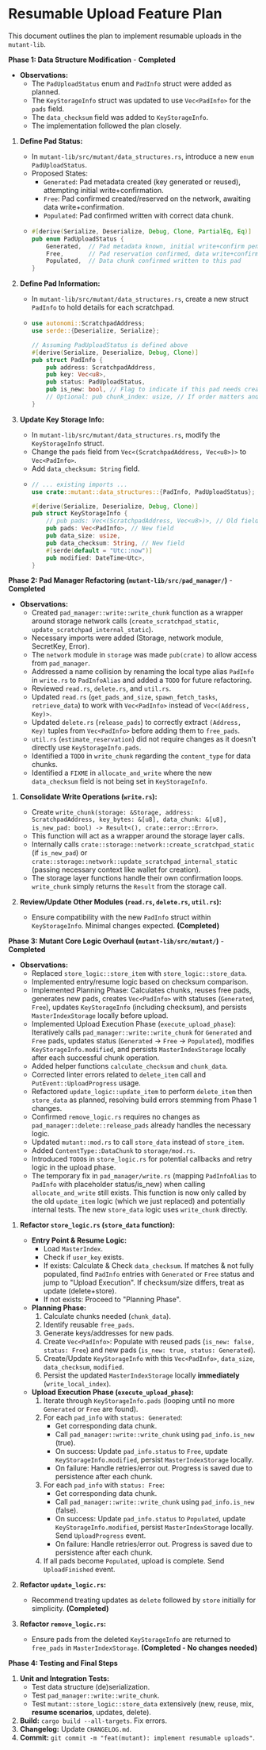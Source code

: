 # Resumable Upload Feature Plan

This document outlines the plan to implement resumable uploads in the `mutant-lib`.

**Phase 1: Data Structure Modification** - **Completed**

*   **Observations:**
    *   The `PadUploadStatus` enum and `PadInfo` struct were added as planned.
    *   The `KeyStorageInfo` struct was updated to use `Vec<PadInfo>` for the `pads` field.
    *   The `data_checksum` field was added to `KeyStorageInfo`.
    *   The implementation followed the plan closely.

1.  **Define Pad Status:**
    *   In `mutant-lib/src/mutant/data_structures.rs`, introduce a new `enum PadUploadStatus`.
    *   Proposed States:
        *   `Generated`: Pad metadata created (key generated or reused), attempting initial write+confirmation.
        *   `Free`: Pad confirmed created/reserved on the network, awaiting data write+confirmation.
        *   `Populated`: Pad confirmed written with correct data chunk.
    *   ```rust
        #[derive(Serialize, Deserialize, Debug, Clone, PartialEq, Eq)]
        pub enum PadUploadStatus {
            Generated,  // Pad metadata known, initial write+confirm pending
            Free,       // Pad reservation confirmed, data write+confirm pending
            Populated,  // Data chunk confirmed written to this pad
        }
        ```

2.  **Define Pad Information:**
    *   In `mutant-lib/src/mutant/data_structures.rs`, create a new struct `PadInfo` to hold details for each scratchpad.
    *   ```rust
        use autonomi::ScratchpadAddress;
        use serde::{Deserialize, Serialize};

        // Assuming PadUploadStatus is defined above
        #[derive(Serialize, Deserialize, Debug, Clone)]
        pub struct PadInfo {
            pub address: ScratchpadAddress,
            pub key: Vec<u8>,
            pub status: PadUploadStatus,
            pub is_new: bool, // Flag to indicate if this pad needs creation vs update
            // Optional: pub chunk_index: usize, // If order matters and isn't implied by Vec index
        }
        ```

3.  **Update Key Storage Info:**
    *   In `mutant-lib/src/mutant/data_structures.rs`, modify the `KeyStorageInfo` struct.
    *   Change the `pads` field from `Vec<(ScratchpadAddress, Vec<u8>)>` to `Vec<PadInfo>`.
    *   Add `data_checksum: String` field.
    *   ```rust
        // ... existing imports ...
        use crate::mutant::data_structures::{PadInfo, PadUploadStatus}; // Adjust import as needed

        #[derive(Serialize, Deserialize, Debug, Clone)]
        pub struct KeyStorageInfo {
            // pub pads: Vec<(ScratchpadAddress, Vec<u8>)>, // Old field
            pub pads: Vec<PadInfo>, // New field
            pub data_size: usize,
            pub data_checksum: String, // New field
            #[serde(default = "Utc::now")]
            pub modified: DateTime<Utc>,
        }
        ```

**Phase 2: Pad Manager Refactoring (`mutant-lib/src/pad_manager/`)** - **Completed**

*   **Observations:**
    *   Created `pad_manager::write::write_chunk` function as a wrapper around storage network calls (`create_scratchpad_static`, `update_scratchpad_internal_static`).
    *   Necessary imports were added (Storage, network module, SecretKey, Error).
    *   The `network` module in `storage` was made `pub(crate)` to allow access from `pad_manager`.
    *   Addressed a name collision by renaming the local type alias `PadInfo` in `write.rs` to `PadInfoAlias` and added a `TODO` for future refactoring.
    *   Reviewed `read.rs`, `delete.rs`, and `util.rs`.
    *   Updated `read.rs` (`get_pads_and_size`, `spawn_fetch_tasks`, `retrieve_data`) to work with `Vec<PadInfo>` instead of `Vec<(Address, Key)>`.
    *   Updated `delete.rs` (`release_pads`) to correctly extract `(Address, Key)` tuples from `Vec<PadInfo>` before adding them to `free_pads`.
    *   `util.rs` (`estimate_reservation`) did not require changes as it doesn't directly use `KeyStorageInfo.pads`.
    *   Identified a `TODO` in `write_chunk` regarding the `content_type` for data chunks.
    *   Identified a `FIXME` in `allocate_and_write` where the new `data_checksum` field is not being set in `KeyStorageInfo`.

1.  **Consolidate Write Operations (`write.rs`):**
    *   Create `write_chunk(storage: &Storage, address: ScratchpadAddress, key_bytes: &[u8], data_chunk: &[u8], is_new_pad: bool) -> Result<(), crate::error::Error>`.
    *   This function will act as a wrapper around the storage layer calls.
    *   Internally calls `crate::storage::network::create_scratchpad_static` (if `is_new_pad`) or `crate::storage::network::update_scratchpad_internal_static` (passing necessary context like wallet for creation).
    *   The storage layer functions handle their own confirmation loops. `write_chunk` simply returns the `Result` from the storage call.

2.  **Review/Update Other Modules (`read.rs`, `delete.rs`, `util.rs`):**
    *   Ensure compatibility with the new `PadInfo` struct within `KeyStorageInfo`. Minimal changes expected. **(Completed)**

**Phase 3: Mutant Core Logic Overhaul (`mutant-lib/src/mutant/`)** - **Completed**

*   **Observations:**
    *   Replaced `store_logic::store_item` with `store_logic::store_data`.
    *   Implemented entry/resume logic based on checksum comparison.
    *   Implemented Planning Phase: Calculates chunks, reuses free pads, generates new pads, creates `Vec<PadInfo>` with statuses (`Generated`, `Free`), updates `KeyStorageInfo` (including checksum), and persists `MasterIndexStorage` locally before upload.
    *   Implemented Upload Execution Phase (`execute_upload_phase`): Iteratively calls `pad_manager::write::write_chunk` for `Generated` and `Free` pads, updates status (`Generated` -> `Free` -> `Populated`), modifies `KeyStorageInfo.modified`, and persists `MasterIndexStorage` locally after each successful chunk operation.
    *   Added helper functions `calculate_checksum` and `chunk_data`.
    *   Corrected linter errors related to `delete_item` call and `PutEvent::UploadProgress` usage.
    *   Refactored `update_logic::update_item` to perform `delete_item` then `store_data` as planned, resolving build errors stemming from Phase 1 changes.
    *   Confirmed `remove_logic.rs` requires no changes as `pad_manager::delete::release_pads` already handles the necessary logic.
    *   Updated `mutant::mod.rs` to call `store_data` instead of `store_item`.
    *   Added `ContentType::DataChunk` to `storage/mod.rs`.
    *   Introduced `TODO`s in `store_logic.rs` for potential callbacks and retry logic in the upload phase.
    *   The temporary fix in `pad_manager/write.rs` (mapping `PadInfoAlias` to `PadInfo` with placeholder status/is_new) when calling `allocate_and_write` still exists. This function is now only called by the old `update_item` logic (which we just replaced) and potentially internal tests. The new `store_data` logic uses `write_chunk` directly.

1.  **Refactor `store_logic.rs` (`store_data` function):**
    *   **Entry Point & Resume Logic:**
        *   Load `MasterIndex`.
        *   Check if `user_key` exists.
        *   If exists: Calculate & Check `data_checksum`. If matches & not fully populated, find `PadInfo` entries with `Generated` or `Free` status and jump to "Upload Execution". If checksum/size differs, treat as update (delete+store).
        *   If not exists: Proceed to "Planning Phase".
    *   **Planning Phase:**
        1.  Calculate chunks needed (`chunk_data`).
        2.  Identify reusable `free_pads`.
        3.  Generate keys/addresses for new pads.
        4.  Create `Vec<PadInfo>`: Populate with reused pads (`is_new: false, status: Free`) and new pads (`is_new: true, status: Generated`).
        5.  Create/Update `KeyStorageInfo` with this `Vec<PadInfo>`, `data_size`, `data_checksum`, `modified`.
        6.  Persist the updated `MasterIndexStorage` locally **immediately** (`write_local_index`).
    *   **Upload Execution Phase (`execute_upload_phase`):**
        1.  Iterate through `KeyStorageInfo.pads` (looping until no more `Generated` or `Free` are found).
        2.  For each `pad_info` with `status: Generated`:
            *   Get corresponding data chunk.
            *   Call `pad_manager::write::write_chunk` using `pad_info.is_new` (true).
            *   On success: Update `pad_info.status` to `Free`, update `KeyStorageInfo.modified`, persist `MasterIndexStorage` locally.
            *   On failure: Handle retries/error out. Progress is saved due to persistence after each chunk.
        3.  For each `pad_info` with `status: Free`:
            *   Get corresponding data chunk.
            *   Call `pad_manager::write::write_chunk` using `pad_info.is_new` (false).
            *   On success: Update `pad_info.status` to `Populated`, update `KeyStorageInfo.modified`, persist `MasterIndexStorage` locally. Send `UploadProgress` event.
            *   On failure: Handle retries/error out. Progress is saved due to persistence after each chunk.
        4.  If all pads become `Populated`, upload is complete. Send `UploadFinished` event.

2.  **Refactor `update_logic.rs`:**
    *   Recommend treating updates as `delete` followed by `store` initially for simplicity. **(Completed)**

3.  **Refactor `remove_logic.rs`:**
    *   Ensure pads from the deleted `KeyStorageInfo` are returned to `free_pads` in `MasterIndexStorage`. **(Completed - No changes needed)**

**Phase 4: Testing and Final Steps**

1.  **Unit and Integration Tests:**
    *   Test data structure (de)serialization.
    *   Test `pad_manager::write::write_chunk`.
    *   Test `mutant::store_logic::store_data` extensively (new, reuse, mix, **resume scenarios**, updates, delete).
2.  **Build:** `cargo build --all-targets`. Fix errors.
3.  **Changelog:** Update `CHANGELOG.md`.
4.  **Commit:** `git commit -m "feat(mutant): implement resumable uploads"`. 